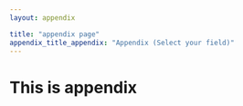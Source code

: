 ```yaml
---
layout: appendix

title: "appendix page"
appendix_title_appendix: "Appendix (Select your field)"
---
```


# This is appendix 

